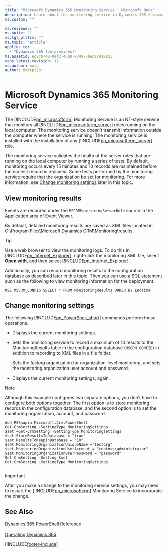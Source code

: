 ```yaml
---
title: "Microsoft Dynamics 365 Monitoring Service | Microsoft Docs"
description: Learn about the monitoring service in Dynamics 365 Customer Engagement (on-premises)
ms.custom: ""

ms.reviewer: ""
ms.suite: ""
ms.tgt_pltfrm: ""
ms.topic: "article"
applies_to: 
  - "Dynamics 365 (on-premises)"
ms.assetid: ec8cb740-8ef2-46b8-9349-7bed1c418815
caps.latest.revision: 12
ms.author: matp
author: Mattp123
---
```

# Microsoft Dynamics 365 Monitoring Service



The [!INCLUDE[pn_microsoftcrm](../includes/pn-microsoftcrm.md)] Monitoring Service is an NT-style service that monitors all [!INCLUDE[pn_microsoftcrm_server](../includes/pn-microsoftcrm-server.md)] roles running on the local computer. The monitoring service doesn’t transmit information outside the computer where the service is running. The monitoring service is installed with the installation of any [!INCLUDE[pn_microsoftcrm_server](../includes/pn-microsoftcrm-server.md)] role.  
  
 The monitoring service validates the health of the server roles that are running on the local computer by running a series of tests. By default, monitoring occurs every 15 minutes and 10 records are maintained before the earliest record is replaced. Some tests performed by the monitoring service require that the organization be set for monitoring. For more information, see [Change monitoring settings](microsoft-dynamics-365-monitoring-service.md#BKMK_changemon) later in this topic.  
  
## View monitoring results  
 Events are recorded under the `MSCRMMonitoringServerRole` source in the Application area of Event Viewer.  
  
 By default, detailed monitoring results are saved as XML files located in C:\Program Files\Microsoft Dynamics CRM\Monitoring\results.  
  
> [!TIP]
>  Use a web browser to view the monitoring logs. To do this in [!INCLUDE[pn_Internet_Explorer](../includes/pn-internet-explorer.md)], right-click the monitoring XML file, select **Open with**, and then select [!INCLUDE[pn_Internet_Explorer](../includes/pn-internet-explorer.md)].  
  
 Additionally, you can record monitoring results to the configuration database as described later in this topic. Then you can use a SQL statement such as the following to view monitoring information for the deployment.  
  
```  
USE MSCRM_CONFIG SELECT * FROM MonitoringResults ORDER BY EndTime  
```  
  
<a name="BKMK_changemon"></a>   
## Change monitoring settings  
 The following [!INCLUDE[pn_PowerShell_short](../includes/pn-powershell-short.md)] commands perform these operations.  
  
-   Displays the current monitoring settings.  
  
-   Sets the monitoring service to record a maximum of 10 results to the MonitoringResults table in the configuration database (`MSCRM_CONFIG`) in addition to recording to XML files in a file folder.  
  
     Sets the *testorg* organization for organization-level monitoring, and sets the monitoring organization user account and password.  
  
-   Displays the current monitoring settings, again.  
  
> [!NOTE]
>  Although this example configures two separate options, you don’t have to configure both options together. The first option is to store monitoring records in the configuration database, and the second option is to set the monitoring organization, account, and password.  
  
```  
Add-PSSnapin Microsoft.Crm.PowerShell  
Get-CrmSetting -SettingType MonitoringSettings  
$set =Get-CrmSetting -SettingType Monitoringsettings  
$set.StoreResultsInDatabase = "true"  
$set.ResultsToKeepInDatabase = "10"  
$set.MonitoringOrganizationUniqueName ="testorg"  
$set.MonitoringOrganizationUserAccount = "contoso\administrator"  
$set.MonitoringOrganizationUserPassword = "password"  
Set-CrmSetting -Setting $set  
Get-CrmSetting -SettingType MonitoringSettings  
  
```  
  
> [!IMPORTANT]
>  After you make a change to the monitoring service settings, you may need to restart the [!INCLUDE[pn_microsoftcrm](../includes/pn-microsoftcrm.md)] Monitoring Service to incorporate the change.  
  
## See Also  
 [Dynamics 365 PowerShell Reference](/powershell/dynamics365/customer-engagement/overview) </br>  
 [Operating Dynamics 365](operating-microsoft-dynamics-365.md)



[!INCLUDE[footer-include](../../../includes/footer-banner.md)]
